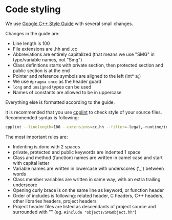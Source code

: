 # Code styling

We use [Google C++ Style Guide] with several small changes.

Changes in the guide are:
  
  - Line length is 100
  - File extensions are .hh and .cc
  - Abbreviations are entirely capitalized (that means we use "SMG" in type/variable names, not "Smg")
  - Class definitions starts with private section, then protected section and public section is at the end
  - Pointer and reference symbols are aligned to the left (int* a;)
  - We use `#pragma once` as the header guard
  - `long` and `unsigned` types can be used
  - Names of constants are allowed to be in uppercase

Everything else is formatted according to the guide.

It is recommended that you use [cpplint] to check style of your source files.
Recommended syntax is following:
  ```sh
  cpplint --linelength=100 --extensions=cc,hh --filter=-legal,-runtime/int src/*/*
  ```
The most important rules are:
  
  - Indenting is done with 2 spaces
  - private, protected and public keywords are indented 1 space
  - Class and method (function) names are written in camel case and start with capital letter
  - Variable names are written in lowercase with underscores ('_') between words
  - Class member variables are written in same way, with an extra trailing underscore
  - Opening curly brace is on the same line as keyword, or function header
  - Order of includes is following: related header, C headers, C++ headers, other libraries headers, project headers
  - Project header files are listed as descendants of project source and surrounded with "" (eg. `#include "objects/SMGObject.hh"`)
   
[Google C++ Style Guide]: <https://google.github.io/styleguide/cppguide.html>
   [cpplint]: <https://pypi.python.org/pypi/cpplint>


